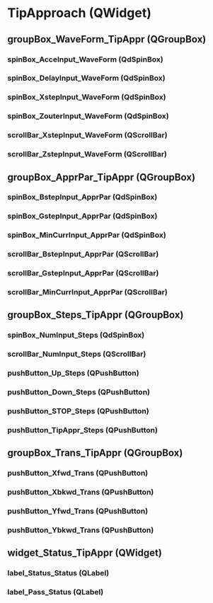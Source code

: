 # TipApproach (QWidget)

## groupBox_WaveForm_TipAppr (QGroupBox)

### spinBox_AcceInput_WaveForm (QdSpinBox)

### spinBox_DelayInput_WaveForm (QdSpinBox)

### spinBox_XstepInput_WaveForm (QdSpinBox)

### spinBox_ZouterInput_WaveForm (QdSpinBox)

### scrollBar_XstepInput_WaveForm (QScrollBar)

### scrollBar_ZstepInput_WaveForm (QScrollBar)

## groupBox_ApprPar_TipAppr (QGroupBox)

### spinBox_BstepInput_ApprPar (QdSpinBox)

### spinBox_GstepInput_ApprPar (QdSpinBox)

### spinBox_MinCurrInput_ApprPar (QdSpinBox)

### scrollBar_BstepInput_ApprPar (QScrollBar)

### scrollBar_GstepInput_ApprPar (QScrollBar)

### scrollBar_MinCurrInput_ApprPar (QScrollBar)

## groupBox_Steps_TipAppr (QGroupBox)

### spinBox_NumInput_Steps (QdSpinBox)

### scrollBar_NumInput_Steps (QScrollBar)

### pushButton_Up_Steps (QPushButton)

### pushButton_Down_Steps (QPushButton)

### pushButton_STOP_Steps (QPushButton)

### pushButton_TipAppr_Steps (QPushButton)

## groupBox_Trans_TipAppr (QGroupBox)

### pushButton_Xfwd_Trans (QPushButton)

### pushButton_Xbkwd_Trans (QPushButton)

### pushButton_Yfwd_Trans (QPushButton)

### pushButton_Ybkwd_Trans (QPushButton)

## widget_Status_TipAppr (QWidget)

### label_Status_Status (QLabel)

### label_Pass_Status (QLabel)
